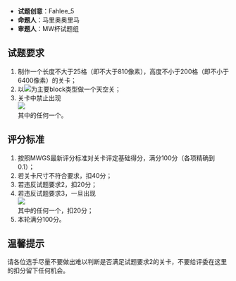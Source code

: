- **试题创意**：Fahlee_5
- **命题人**：马里奥奥里马
- **审题人**：MW杯试题组

## 试题要求

1. 制作一个长度不大于25格（即不大于810像素），高度不小于200格（即不小于6400像素）的关卡；
2. 以<img src="/images/image21.png" />为主要block类型做一个天空关；
3. 关卡中禁止出现
    <br><img src="/images/image22.png" /><br>
    其中的任何一个。

## 评分标准

1. 按照MWGS最新评分标准对关卡评定基础得分，满分100分（各项精确到0.1）；
2. 若关卡尺寸不符合要求，扣40分；
3. 若违反试题要求2，扣20分；
4. 若违反试题要求3，一旦出现
    <br><img src="/images/image22.png" /><br>
    其中的任何一个，扣20分；
5. 本轮满分100分。

## 温馨提示

请各位选手尽量不要做出难以判断是否满足试题要求2的关卡，不要给评委在这里的扣分留下任何机会。